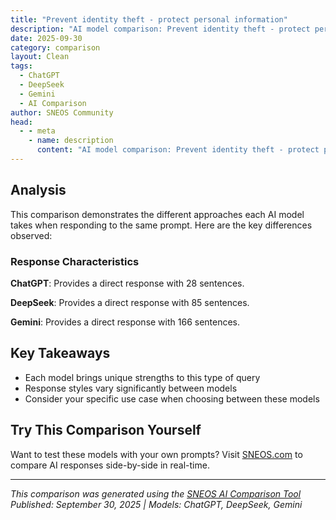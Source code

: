 ```yaml
---
title: "Prevent identity theft - protect personal information"
description: "AI model comparison: Prevent identity theft - protect personal information..."
date: 2025-09-30
category: comparison
layout: Clean
tags:
  - ChatGPT
  - DeepSeek
  - Gemini
  - AI Comparison
author: SNEOS Community
head:
  - - meta
    - name: description
      content: "AI model comparison: Prevent identity theft - protect personal information..."
---
```


<ChatComparison
  title="Prevent identity theft - protect personal information"
  prompt="Prevent identity theft - protect personal information"
  :responses='{
    "ChatGPT": "Preventing identity theft involves safeguarding your personal information both online and offline. Here are some important tips to help protect yourself:\n\n1. **Protect Personal Information:**\n   - Avoid sharing sensitive information such as your Social Security number, full birthdate, and financial details unless absolutely necessary.\n   - Shred documents containing personal data before disposing of them.\n\n2. **Use Strong Passwords:**\n   - Create complex passwords with a mix of letters, numbers, and symbols.\n   - Use different passwords for different accounts.\n   - Consider using a reputable password manager.\n\n3. **Secure Your Devices:**\n   - Keep your computer, smartphone, and other devices updated with the latest security patches.\n   - Use antivirus and anti-malware software.\n   - Enable firewalls.\n\n4. **Be Cautious Online:**\n   - Avoid clicking on suspicious links or downloading attachments from unknown sources.\n   - Verify website URLs before entering personal information.\n   - Use secure networks, avoid public Wi-Fi when accessing sensitive accounts.\n\n5. **Monitor Financial Statements and Credit Reports:**\n   - Regularly review bank and credit card statements for unauthorized transactions.\n   - Check your credit reports at least once a year for any unfamiliar accounts or activity.\n\n6. **Limit Sharing on Social Media:**\n   - Avoid posting personal details like your address, phone number, or vacation plans.\n   - Adjust privacy settings to control who can see your information.\n\n7. **Be Alert to Phishing Attempts:**\n   - Be skeptical of unsolicited calls, emails, or texts asking for personal information.\n   - Verify the identity of the requester through official channels before responding.\n\n8. **Use Two-Factor Authentication (2FA):**\n   - Enable 2FA on accounts that offer it for an added layer of security.\n\nBy following these practices, you can significantly reduce the risk of identity theft and protect your personal information.",
    "DeepSeek": "Of course. Preventing identity theft is about being proactive, vigilant, and creating layers of defense around your personal information. Here is a comprehensive guide broken down into key areas.\n\n### The Core Principle: Guard Your Personal Information\nTreat your personal data like money\u2014because to a thief, it is. The most valuable pieces are your **Social Security Number (SSN)**, driver\u0027s license number, bank account numbers, credit card numbers, and medical insurance account numbers.\n\n---\n\n### Part 1: Digital Defense (Online \u0026 Tech)\n\n1.  **Strong, Unique Passwords \u0026 a Password Manager:**\n    *   Use long, complex passwords (a mix of letters, numbers, and symbols).\n    *   **Never reuse passwords** across different sites. A password manager (like Bitwarden, 1Password, or LastPass) is essential for creating and storing strong, unique passwords for every account.\n\n2.  **Enable Multi-Factor Authentication (MFA/2FA):**\n    *   This adds a critical second step to logging in, like a code from an app or text message. Enable it on **every account that offers it**, especially email, banking, and social media.\n\n3.  **Beware of Phishing Scams:**\n    *   **Don\u0027t click links or open attachments** in unsolicited emails or texts.\n    *   Hover over links to see the real URL before clicking.\n    *   If a message creates a sense of urgency (e.g., \u0022Your account will be closed!\u0022), be suspicious. Contact the company directly using a known, official website or phone number.\n\n4.  **Secure Your Devices:**\n    *   Use a PIN, password, or biometric lock (fingerprint/face ID) on your phone, tablet, and computer.\n    *   Keep your operating system, apps, and antivirus software updated. These updates often include critical security patches.\n\n5.  **Use a VPN on Public Wi-Fi:**\n    *   Public Wi-Fi networks are often unsecured. A Virtual Private Network (VPN) encrypts your internet traffic, making it much harder for others to snoop on your activity.\n\n6.  **Shop Safely Online:**\n    *   Look for \u0060https://\u0060 and a padlock icon in the address bar before entering any payment information.\n    *   Avoid saving your credit card information on retail websites for convenience.\n\n---\n\n### Part 2: Physical Defense (Offline)\n\n1.  **Secure Your Mail:**\n    *   Use a locking mailbox to prevent mail theft.\n    *   Promptly collect incoming mail and place outgoing mail in a secure USPS collection box, not your unlocked home mailbox.\n    *   When on vacation, put a \u0022hold mail\u0022 request with the USPS.\n\n2.  **Shred Sensitive Documents:**\n    *   Invest in a cross-cut shredder. Shred anything with your personal information before throwing it away, including:\n        *   Credit card offers and pre-approved applications\n        *   Bank and credit card statements\n        *   Old tax documents\n        *   Medical bills\n\n3.  **Limit What You Carry:**\n    *   **Never carry your Social Security card in your wallet.** Leave it in a secure place like a safe.\n    *   Only carry the credit/debit cards you need for the day.\n\n---\n\n### Part 3: Financial \u0026 Medical Vigilance\n\n1.  **Monitor Financial Accounts Regularly:**\n    *   Check your bank and credit card statements weekly or even daily for any unauthorized transactions. Report discrepancies immediately.\n\n2.  **Review Your Credit Reports:**\n    *   You are entitled to one **free credit report every year** from each of the three major bureaus (Equifax, Experian, and TransUnion) at **[AnnualCreditReport.com](https://www.annualcreditreport.com)**.\n    *   Stagger your requests (get one every four months) to monitor your credit throughout the year.\n\n3.  **Consider a Credit Freeze:**\n    *   This is the most powerful tool available. A credit freeze locks your credit file at the credit bureau, making it impossible for anyone (including you) to open a new line of credit unless you \u0022thaw\u0022 it with a PIN.\n    *   It\u0027s **free to place and lift** and does not affect your credit score. This should be your default setting.\n\n4.  **Review Medical Statements:**\n    *   Scrutinize Explanation of Benefits (EOB) statements from your health insurer. Ensure the services listed are ones you actually received.\n\n---\n\n### Part 4: Proactive Steps \u0026 What to Do If It Happens\n\n1.  **Be Smart on Social Media:**\n    *   Tighten your privacy settings. Avoid posting information that can be used for security questions, like your mother\u0027s maiden name, pet\u0027s name, or your birthday.\n    *   Be wary of quizzes that ask for personal details.\n\n2.  **If You Suspect Identity Theft, ACT IMMEDIATELY:**\n    *   **Step 1: Place a Fraud Alert.** Contact one of the three credit bureaus (they must tell the other two). This makes it harder for thieves to open accounts in your name.\n    *   **Step 2: Freeze Your Credit.** As mentioned above, this is the most effective step.\n    *   **Step 3: Report to the FTC.** File a report at **[IdentityTheft.gov](https://www.identitytheft.gov)**. This creates a recovery plan and an official report.\n    *   **Step 4: Contact Your Financial Institutions.** Close any accounts that have been tampered with or opened fraudulently.\n    *   **Step 5: File a Police Report.** This can help when disputing fraudulent debts.\n\n### Quick-Check Summary\n\n*   [ ] **Use a password manager and MFA.**\n*   [ ] **Freeze your credit.**\n*   [ ] **Shred sensitive documents.**\n*   [ ] **Monitor bank and credit card statements weekly.**\n*   [ ] **Never carry your Social Security card.**\n*   [ ] **Be skeptical of unsolicited emails and phone calls.**\n*   [ ] **Check your free credit reports annually.**\n\nBy making these practices a habit, you significantly reduce your risk and make it much harder for identity thieves to target you successfully.",
    "Gemini": "Okay, let\u0027s break down how to protect your personal information and prevent identity theft. It\u0027s a layered approach, so the more steps you take, the safer you\u0027ll be.\n\n**I. Understanding the Threat:**\n\n*   **What is Identity Theft?** It\u0027s when someone steals your personal information (like your name, Social Security number, credit card details, etc.) and uses it to commit fraud. This can include opening credit accounts, filing taxes, getting medical care, or even committing crimes in your name.\n*   **How Do Identity Thieves Get Your Information?**\n    *   **Phishing:** Fake emails, texts, or calls that trick you into giving up information.\n    *   **Malware:** Software that can steal data from your computer or phone.\n    *   **Data Breaches:** Hackers stealing information from companies and organizations.\n    *   **Stolen Mail:** Physical mail containing sensitive information.\n    *   **Dumpster Diving:**  Thieves rummaging through your trash for discarded documents.\n    *   **Skimming:**  Stealing credit card information from payment terminals.\n    *   **Social Media Oversharing:** Revealing too much personal information online.\n    *   **Public Wi-Fi:** Using unsecured public Wi-Fi networks can leave your data vulnerable.\n    *   **Fake Job Postings/Opportunities:**  Gathering your information through fraudulent employment applications.\n\n**II. Proactive Steps to Protect Your Information:**\n\n*   **A. Safeguarding Your Sensitive Documents \u0026 Devices:**\n\n    *   **1. Social Security Number (SSN):**\n        *   **Memorize it:** Avoid carrying your Social Security card with you.\n        *   **Only provide it when absolutely necessary:**  Question why it\u0027s needed and if there\u0027s an alternative.\n        *   **Secure storage:** Keep your Social Security card and any documents containing your SSN in a locked, secure place at home.\n    *   **2. Bank Accounts \u0026 Credit Cards:**\n        *   **Strong Passwords:** Use strong, unique passwords for all online accounts.  A password manager can help with this. (See password section below)\n        *   **Monitor statements regularly:** Check your bank and credit card statements frequently for unauthorized transactions.  Set up alerts for unusual activity.\n        *   **Shred sensitive documents:**  Shred bank statements, credit card offers, and other documents containing financial information before throwing them away.\n        *   **Be cautious with public Wi-Fi:** Avoid making financial transactions on unsecured public Wi-Fi networks. Use a VPN (Virtual Private Network) to encrypt your connection.\n        *   **Secure your cards:** Keep track of your credit and debit cards. Report lost or stolen cards immediately.\n    *   **3. Driver\u0027s License \u0026 Passport:**\n        *   **Keep them secure:** Store these documents in a safe place at home.\n        *   **Photocopy front and back:** Store digital copies of these in a secure, encrypted cloud storage location.\n        *   **Report loss or theft immediately.**\n    *   **4. Mobile Devices (Phones, Tablets):**\n        *   **Use a strong passcode/biometrics:**  Enable a strong passcode, fingerprint lock, or facial recognition.\n        *   **Enable \u0022Find My Device\u0022:**  This allows you to locate, lock, or wipe your device remotely if it\u0027s lost or stolen.\n        *   **Keep software updated:** Install the latest security updates on your phone and apps.\n        *   **Be careful with app permissions:** Review the permissions that apps request before installing them. Only grant permissions that are necessary.\n        *   **Use a mobile security app:** Consider using a reputable mobile security app to protect against malware and phishing attacks.\n    *   **5. Computers:**\n        *   **Strong Passwords (see below).**\n        *   **Antivirus/Antimalware software:** Install and keep up-to-date a reputable antivirus and antimalware program.\n        *   **Firewall:** Enable your computer\u0027s firewall.\n        *   **Software updates:** Keep your operating system, web browser, and other software up-to-date with the latest security patches.\n        *   **Be careful what you download:** Only download software from trusted sources.\n        *   **Encrypt your hard drive:** This protects your data if your computer is lost or stolen.\n\n*   **B. Online Security Best Practices:**\n\n    *   **1. Passwords:**\n        *   **Strong and Unique:**  Create strong, unique passwords for each of your online accounts. A strong password should be at least 12 characters long and include a mix of uppercase and lowercase letters, numbers, and symbols.\n        *   **Password Manager:** Use a password manager (like LastPass, 1Password, or Bitwarden) to securely store and generate strong passwords.\n        *   **Two-Factor Authentication (2FA):**  Enable two-factor authentication (also known as multi-factor authentication) whenever possible. This adds an extra layer of security by requiring a second verification method (like a code sent to your phone) in addition to your password.\n        *   **Don\u0027t reuse passwords:** Never use the same password for multiple accounts.\n        *   **Change passwords regularly:**  While not as crucial as using strong, unique passwords, it\u0027s still a good idea to change your passwords periodically, especially for important accounts.\n        *   **Avoid common passwords:** Don\u0027t use easily guessed passwords like \u0022password,\u0022 \u0022123456,\u0022 your birthday, or your pet\u0027s name.\n    *   **2. Email \u0026 Phishing:**\n        *   **Be wary of suspicious emails:**  Don\u0027t click on links or open attachments from unknown senders.\n        *   **Check the sender\u0027s address:**  Look closely at the sender\u0027s email address to make sure it\u0027s legitimate. Phishing emails often use fake or slightly altered addresses.\n        *   **Beware of urgent requests:**  Be suspicious of emails that demand immediate action or threaten negative consequences if you don\u0027t comply.\n        *   **Verify requests independently:** If you receive an email asking you to update your account information, go directly to the company\u0027s website instead of clicking on the link in the email.\n        *   **Report phishing emails:**  Report phishing emails to the company they are impersonating and to the Anti-Phishing Working Group (apwg.org).\n    *   **3. Social Media:**\n        *   **Privacy settings:**  Review and adjust your privacy settings on social media platforms to control who can see your posts and information.\n        *   **Limit personal information:**  Avoid sharing too much personal information on social media, such as your birthday, address, or phone number.\n        *   **Be careful what you click on:**  Be wary of suspicious links and posts on social media.\n        *   **Think before you post:**  Consider the potential consequences of what you post online.\n    *   **4. Shopping Online:**\n        *   **Secure websites:**  Only shop on websites that use HTTPS (look for the padlock icon in the address bar). This indicates that the website is using encryption to protect your data.\n        *   **Use a credit card:**  Credit cards offer better fraud protection than debit cards.\n        *   **Monitor your accounts:**  Check your credit card statements regularly for unauthorized transactions.\n        *   **Be wary of deals that are too good to be true:**  If a deal seems too good to be true, it probably is.\n    *   **5. Public Wi-Fi:**\n        *   **Use a VPN:**  Use a VPN (Virtual Private Network) to encrypt your internet traffic when using public Wi-Fi.\n        *   **Avoid sensitive activities:**  Avoid making financial transactions or accessing sensitive information on public Wi-Fi.\n        *   **Turn off file sharing:**  Disable file sharing on your computer when using public Wi-Fi.\n        *   **Use a mobile hotspot:**  Consider using your phone as a mobile hotspot instead of connecting to public Wi-Fi.\n    *   **6. Secure Browsing Habits:**\n        *   **Keep your browser up-to-date.**\n        *   **Install a reputable ad blocker.**\n        *   **Clear your browsing history and cookies regularly.**\n        *   **Be wary of pop-up ads.**\n\n*   **C. Physical Security:**\n\n    *   **1. Mail:**\n        *   **Collect mail promptly:** Don\u0027t let mail sit in your mailbox for extended periods.\n        *   **Use a locked mailbox:** Consider using a locked mailbox to prevent mail theft.\n        *   **Shred unwanted mail:** Shred unwanted mail, especially those containing financial information or personal details.\n        *   **Opt out of junk mail:** Reduce the amount of junk mail you receive by opting out of mailing lists.\n        *   **Hold your mail when you\u0027re away:** Request the postal service to hold your mail when you\u0027re traveling.\n    *   **2. Dumpster Diving:**\n        *   **Shred sensitive documents:**  As mentioned before, shred any documents containing personal information before throwing them away.\n        *   **Destroy old hard drives:**  Before discarding old computers or hard drives, physically destroy the hard drive to prevent data recovery.\n    *   **3. Skimming:**\n        *   **Inspect ATMs and payment terminals:**  Before using an ATM or payment terminal, check for any signs of tampering, such as loose or damaged parts.\n        *   **Cover the keypad:**  When entering your PIN, cover the keypad with your hand to prevent someone from seeing it.\n        *   **Use chip-enabled cards:**  Use chip-enabled credit and debit cards whenever possible. Chip cards are more secure than magnetic stripe cards.\n        *   **Be aware of your surroundings:**  Pay attention to your surroundings when using ATMs and payment terminals.\n\n*   **D. Staying Informed:**\n\n    *   **Keep up-to-date:** Stay informed about the latest scams and identity theft techniques.\n    *   **Read security news:** Follow security news websites and blogs to learn about emerging threats.\n    *   **Attend security awareness training:** Consider attending security awareness training to learn how to protect yourself from identity theft.\n\n**III. Monitoring and Recovery (What to do if you suspect identity theft):**\n\n*   **A. Regular Monitoring:**\n\n    *   **1. Credit Reports:**\n        *   **Check your credit reports regularly:**  You are entitled to one free credit report per year from each of the three major credit bureaus (Equifax, Experian, and TransUnion) at AnnualCreditReport.com.  Space them out \u2013 check one every four months.\n        *   **Look for errors:**  Carefully review your credit reports for any errors, such as unauthorized accounts, incorrect information, or unfamiliar activity.\n    *   **2. Financial Accounts:**\n        *   **Monitor your bank and credit card statements frequently:**  Check for any unauthorized transactions or suspicious activity.\n        *   **Set up account alerts:**  Set up alerts to notify you of any unusual activity on your accounts.\n    *   **3. Credit Monitoring Services:**\n        *   **Consider using a credit monitoring service:**  These services monitor your credit reports and alert you to any changes, such as new accounts being opened or changes to your personal information.  (Note:  These are often subscription-based).\n    *   **4. Identity Theft Protection Services:**\n        *   **Consider using an identity theft protection service:**  These services offer a range of features, such as credit monitoring, fraud alerts, and identity theft insurance.  (Note:  These are often subscription-based).\n\n*   **B. If You Suspect Identity Theft:**\n\n    *   **1. Act Quickly:**  The faster you act, the less damage the identity thief can do.\n    *   **2. Place a Fraud Alert:**\n        *   **Contact one of the three major credit bureaus (Equifax, Experian, or TransUnion) and place a fraud alert on your credit report.** The bureau you contact is required to notify the other two.  A fraud alert makes it more difficult for someone to open new accounts in your name. There are three types:\n            *   **Initial Fraud Alert:** Lasts for one year.\n            *   **Extended Fraud Alert:** Lasts for seven years (requires you to file an identity theft report with the FTC and provide proof of identity).\n            *   **Active Duty Military Alert:** Lasts for one year, with the option to renew.\n    *   **3. Get Your Credit Reports:**\n        *   **Order your credit reports from all three credit bureaus** to check for any unauthorized accounts or suspicious activity.\n    *   **4. File a Report with the FTC:**\n        *   **File an identity theft report with the Federal Trade Commission (FTC) at IdentityTheft.gov.** This report is an important document that can help you clear up fraudulent accounts and correct your credit report.\n    *   **5. File a Police Report:**\n        *   **File a police report with your local police department.**\n    *   **6. Close Affected Accounts:**\n        *   **Close any accounts that have been compromised** or opened fraudulently.\n    *   **7. Change Passwords:**\n        *   **Change the passwords on all of your online accounts,** especially financial accounts, email accounts, and social media accounts.\n    *   **8. Contact Creditors and Banks:**\n        *   **Contact your creditors and banks** to report the identity theft and dispute any fraudulent charges.\n    *   **9. Review Your Accounts Regularly:**\n        *   **Continue to monitor your credit reports and financial accounts regularly** for any signs of ongoing fraud.\n    *   **10. Consider a Credit Freeze:**\n        *   **Place a credit freeze on your credit reports.**  A credit freeze prevents anyone from accessing your credit report, which makes it more difficult for identity thieves to open new accounts in your name. You can temporarily lift the freeze when you need to apply for credit. Contact each of the three credit bureaus individually to place a freeze.  This is now free in all states.\n\n**IV. Key Takeaways:**\n\n*   **Be Vigilant:**  Identity theft is a serious crime, but by taking the right precautions, you can significantly reduce your risk.\n*   **Be Proactive:** Don\u0027t wait until you become a victim to start protecting yourself.\n*   **Stay Informed:**  Keep up-to-date on the latest scams and identity theft techniques.\n*   **Act Quickly:**  If you suspect identity theft, act quickly to minimize the damage.\n\nThis comprehensive guide should help you significantly reduce your risk of identity theft. Remember, vigilance and proactive measures are your best defense! Good luck!\n"
  }'
  published-date="22:46"
/>

## Analysis

This comparison demonstrates the different approaches each AI model takes when responding to the same prompt. Here are the key differences observed:

### Response Characteristics

**ChatGPT**: Provides a direct response with 28 sentences. 

**DeepSeek**: Provides a direct response with 85 sentences. 

**Gemini**: Provides a direct response with 166 sentences. 

## Key Takeaways

- Each model brings unique strengths to this type of query
- Response styles vary significantly between models
- Consider your specific use case when choosing between these models

## Try This Comparison Yourself

Want to test these models with your own prompts? Visit [SNEOS.com](https://sneos.com) to compare AI responses side-by-side in real-time.

---

*This comparison was generated using the [SNEOS AI Comparison Tool](https://sneos.com)*
*Published: September 30, 2025 | Models: ChatGPT, DeepSeek, Gemini*
